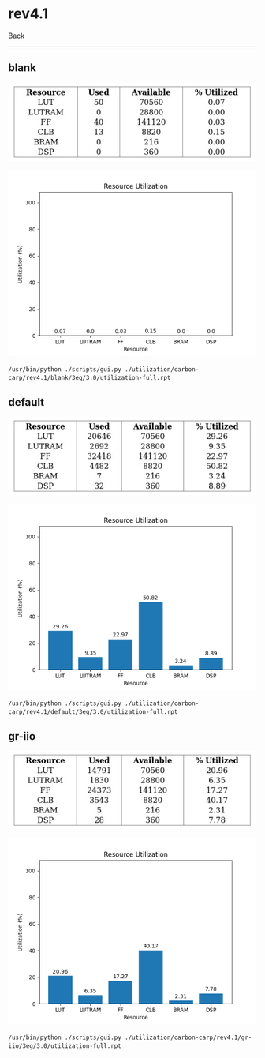 # rev4.1

[Back](<../carbon-carp.md>)

---

## blank

<p align="center">
	<img src="../../../../images/carbon-carp/rev4.1/blank/3eg/3.0/table.jpg" />
</p>

<p align="center">
	<img src="../../../../images/carbon-carp/rev4.1/blank/3eg/3.0/graph.png" />
</p>

`/usr/bin/python ./scripts/gui.py ./utilization/carbon-carp/rev4.1/blank/3eg/3.0/utilization-full.rpt`

## default

<p align="center">
	<img src="../../../../images/carbon-carp/rev4.1/default/3eg/3.0/table.jpg" />
</p>

<p align="center">
	<img src="../../../../images/carbon-carp/rev4.1/default/3eg/3.0/graph.png" />
</p>

`/usr/bin/python ./scripts/gui.py ./utilization/carbon-carp/rev4.1/default/3eg/3.0/utilization-full.rpt`

## gr-iio

<p align="center">
	<img src="../../../../images/carbon-carp/rev4.1/gr-iio/3eg/3.0/table.jpg" />
</p>

<p align="center">
	<img src="../../../../images/carbon-carp/rev4.1/gr-iio/3eg/3.0/graph.png" />
</p>

`/usr/bin/python ./scripts/gui.py ./utilization/carbon-carp/rev4.1/gr-iio/3eg/3.0/utilization-full.rpt`

